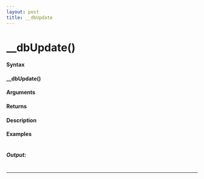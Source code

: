 ```yaml
---
layout: post
title: __dbUpdate
---
```


# __dbUpdate()


#### Syntax

#### __dbUpdate()

#### Arguments

#### Returns

#### Description

#### Examples

```

```

##### Output:

```

```

---